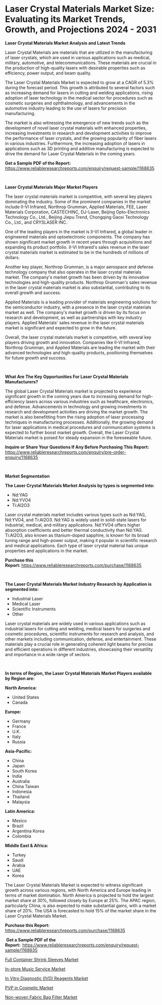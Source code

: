 <p><h1>Laser Crystal Materials Market Size: Evaluating its Market Trends, Growth, and Projections 2024 - 2031</h1></p><p><strong>Laser Crystal Materials Market Analysis and Latest Trends</strong></p>
<p><p>Laser Crystal Materials are materials that are utilized in the manufacturing of laser crystals, which are used in various applications such as medical, military, automotive, and telecommunications. These materials are crucial in the production of high-quality lasers with desirable properties such as efficiency, power output, and beam quality.</p><p>The Laser Crystal Materials Market is expected to grow at a CAGR of 5.3% during the forecast period. This growth is attributed to several factors such as increasing demand for lasers in cutting and welding applications, rising adoption of laser technology in the medical sector for procedures such as cosmetic surgeries and ophthalmology, and advancements in the automotive industry leading to the use of lasers for precision manufacturing.</p><p>The market is also witnessing the emergence of new trends such as the development of novel laser crystal materials with enhanced properties, increasing investments in research and development activities to improve the performance of laser crystals, and the growing popularity of fiber lasers in various industries. Furthermore, the increasing adoption of lasers in applications such as 3D printing and additive manufacturing is expected to drive the demand for Laser Crystal Materials in the coming years.</p></p>
<p><strong>Get a Sample PDF of the Report:&nbsp;</strong> <a href="https://www.reliableresearchreports.com/enquiry/request-sample/1168635">https://www.reliableresearchreports.com/enquiry/request-sample/1168635</a></p>
<p>&nbsp;</p>
<p><strong>Laser Crystal Materials Major Market Players</strong></p>
<p><p>The laser crystal materials market is competitive, with several key players dominating the industry. Some of the prominent companies in the market include II-VI Infrared, Northrop Grumman, Applied Materials, FEE, Laser Materials Corporation, CASTECHINC, DJ-Laser, Beijing Opto-Electronics Technology Co., Ltd., Beijing Jiepu Trend, Chongqing Gaosi Technology Co., Ltd., and CRYSLASER INC.</p><p>One of the leading players in the market is II-VI Infrared, a global leader in engineered materials and optoelectronic components. The company has shown significant market growth in recent years through acquisitions and expanding its product portfolio. II-VI Infrared's sales revenue in the laser crystal materials market is estimated to be in the hundreds of millions of dollars.</p><p>Another key player, Northrop Grumman, is a major aerospace and defense technology company that also operates in the laser crystal materials market. The company's market growth has been driven by its innovative technologies and high-quality products. Northrop Grumman's sales revenue in the laser crystal materials market is also substantial, contributing to its overall growth and success.</p><p>Applied Materials is a leading provider of materials engineering solutions for the semiconductor industry, with a presence in the laser crystal materials market as well. The company's market growth is driven by its focus on research and development, as well as partnerships with key industry players. Applied Materials' sales revenue in the laser crystal materials market is significant and expected to grow in the future.</p><p>Overall, the laser crystal materials market is competitive, with several key players driving growth and innovation. Companies like II-VI Infrared, Northrop Grumman, and Applied Materials are leading the market with their advanced technologies and high-quality products, positioning themselves for future growth and success.</p></p>
<p>&nbsp;</p>
<p><strong>What Are The Key Opportunities For Laser Crystal Materials Manufacturers?</strong></p>
<p><p>The global Laser Crystal Materials market is projected to experience significant growth in the coming years due to increasing demand for high-efficiency lasers across various industries such as healthcare, electronics, and defense. Advancements in technology and growing investments in research and development activities are driving the market growth. The market is also benefitting from the rising adoption of laser processing techniques in manufacturing processes. Additionally, the growing demand for laser applications in medical procedures and communication systems is expected to further boost market growth. Overall, the Laser Crystal Materials market is poised for steady expansion in the foreseeable future.</p></p>
<p><strong>Inquire or Share Your Questions If Any Before Purchasing This Report:</strong> <a href="https://www.reliableresearchreports.com/enquiry/pre-order-enquiry/1168635">https://www.reliableresearchreports.com/enquiry/pre-order-enquiry/1168635</a></p>
<p>&nbsp;</p>
<p><strong>Market Segmentation</strong></p>
<p><strong>The Laser Crystal Materials Market Analysis by types is segmented into:</strong></p>
<p><ul><li>Nd:YAG</li><li>Nd:YVO4</li><li>Ti:Al2O3</li></ul></p>
<p><p>Laser crystal materials market includes various types such as Nd:YAG, Nd:YVO4, and Ti:Al2O3. Nd:YAG is widely used in solid-state lasers for industrial, medical, and military applications. Nd:YVO4 offers higher absorption coefficients and better thermal conductivity than Nd:YAG. Ti:Al2O3, also known as titanium-doped sapphire, is known for its broad tuning range and high-power output, making it popular in scientific research and medical applications. Each type of laser crystal material has unique properties and applications in the market.</p></p>
<p><strong>Purchase this Report:&nbsp;</strong><a href="https://www.reliableresearchreports.com/purchase/1168635">https://www.reliableresearchreports.com/purchase/1168635</a></p>
<p>&nbsp;</p>
<p><strong>The Laser Crystal Materials Market Industry Research by Application is segmented into:</strong></p>
<p><ul><li>Industrial Laser</li><li>Medical Laser</li><li>Scientific Instruments</li><li>Other</li></ul></p>
<p><p>Laser crystal materials are widely used in various applications such as industrial lasers for cutting and welding, medical lasers for surgeries and cosmetic procedures, scientific instruments for research and analysis, and other markets including communication, defense, and entertainment. These materials play a crucial role in generating coherent light beams for precise and efficient operations in different industries, showcasing their versatility and importance in a wide range of sectors.</p></p>
<p>&nbsp;</p>
<p><strong>In terms of Region, the Laser Crystal Materials Market Players available by Region are:</strong></p>
<p>
    <p> <strong> North America: </strong>
        <ul>
            <li>United States</li>
            <li>Canada</li>
        </ul>
        </p> 
    <p> <strong> Europe: </strong>
        <ul>
            <li>Germany</li>
            <li>France</li>
            <li>U.K.</li>
            <li>Italy</li>
            <li>Russia</li>
        </ul>
        </p> 
    <p> <strong> Asia-Pacific: </strong>
        <ul>
            <li>China</li>
            <li>Japan</li>
            <li>South Korea</li>
            <li>India</li>
            <li>Australia</li>
            <li>China Taiwan</li>
            <li>Indonesia</li>
            <li>Thailand</li>
            <li>Malaysia</li>
        </ul>
        </p> 
    <p> <strong> Latin America: </strong>
        <ul>
            <li>Mexico</li>
            <li>Brazil</li>
            <li>Argentina Korea</li>
            <li>Colombia</li>
        </ul>
        </p> 
    <p> <strong> Middle East & Africa: </strong>
        <ul>
            <li>Turkey</li>
            <li>Saudi</li>
            <li>Arabia</li>
            <li>UAE</li>
            <li>Korea</li>
        </ul>
    </p>
    </p>
<p><p>The Laser Crystal Materials Market is expected to witness significant growth across various regions, with North America and Europe leading in terms of market domination. North America is projected to hold the largest market share at 30%, followed closely by Europe at 25%. The APAC region, particularly China, is also expected to make substantial gains, with a market share of 20%. The USA is forecasted to hold 15% of the market share in the Laser Crystal Materials Market.</p></p>
<p><strong>Purchase this Report: </strong><a href="https://www.reliableresearchreports.com/purchase/1168635">https://www.reliableresearchreports.com/purchase/1168635</a></p>
<p>&nbsp;<strong>Get a Sample PDF of the Report:&nbsp;&nbsp;</strong><a href="https://www.reliableresearchreports.com/enquiry/request-sample/1168635">https://www.reliableresearchreports.com/enquiry/request-sample/1168635</a></p>
<p><strong></strong></p>
<p><p><a href="https://confirmed-shield-e13.notion.site/Full-Container-Shrink-Sleeves-Market-Growth-Market-Trends-COVID-19-Impact-and-Forecasts-for-perio-4f43fcc49bed4647a69a197e523b7252">Full Container Shrink Sleeves Market</a></p><p><a href="https://github.com/CliffMedina6/Market-Research-Report-List-3/blob/main/in-store-music-service-market.md">In-store Music Service Market</a></p><p><a href="https://github.com/provorikovar/Market-Research-Report-List-3/blob/main/in-vitro-diagnostic-ivd-reagents-market.md">In Vitro Diagnostic (IVD) Reagents Market</a></p><p><a href="https://view.publitas.com/reportprime-1/pvp-in-cosmetic-market-size-growing-and-forecasted-for-period-from-2024-2031-and-provides-complete-market-analysis-of-this-market/">PVP in Cosmetic Market</a></p><p><a href="https://sore-arch-6db.notion.site/Non-woven-Fabric-Bag-Filter-Market-Size-and-Growth-Market-Segmentation-Regional-and-Country-Breakd-c02a091c09bc4bc8ab1507cea8b4be1d">Non-woven Fabric Bag Filter Market</a></p></p>